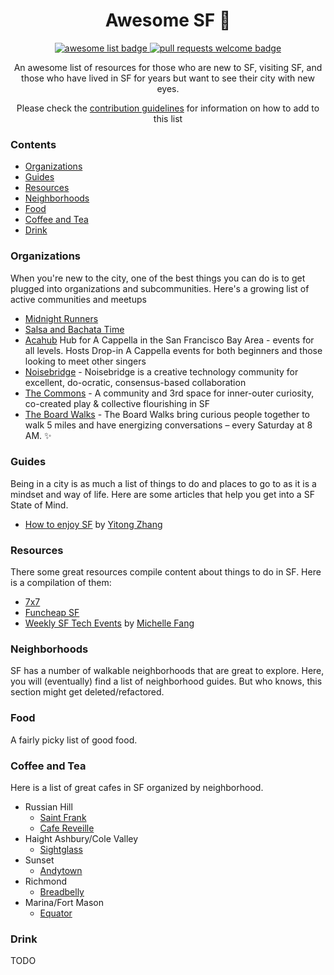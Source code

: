 <div align="center">
  <h1 align="center">Awesome SF 🌉</h1>
  <p align="center">
    <a href="https://github.com/sindresorhus/awesome">
      <img alt="awesome list badge" src="https://cdn.rawgit.com/sindresorhus/awesome/d7305f38d29fed78fa85652e3a63e154dd8e8829/media/badge.svg">
    </a>
    <a href="http://makeapullrequest.com">
      <img alt="pull requests welcome badge" src="https://img.shields.io/badge/PRs-welcome-brightgreen.svg?style=flat">
    </a>
  </p>
  
  <p align="center"> An awesome list of resources for those who are new to SF, visiting SF, and those who have lived in SF for years but want to see their city with new eyes.</p>
  <p align="center">Please check the <a href="CONTRIBUTING.md">contribution guidelines</a> for information on how to add to this list</p>
  
</div>

### Contents

- [Organizations](#organizations)
- [Guides](#guides)
- [Resources](#resources)
- [Neighborhoods](#neighborhoods)
- [Food](#food)
- [Coffee and Tea](#coffee-and-tea)
- [Drink](#drink)

### Organizations

When you're new to the city, one of the best things you can do is to get plugged into organizations and subcommunities. Here's a growing list of active communities and meetups

- [Midnight Runners](https://www.midnightrunners.com/cities/san-francisco)
- [Salsa and Bachata Time](https://lu.ma/878t5dq1)
- [Acahub](https://www.acahub.co/) Hub for A Cappella in the San Francisco Bay Area - events for all levels. Hosts Drop-in A Cappella events for both beginners and those looking to meet other singers
- [Noisebridge](https://www.noisebridge.net/wiki/Noisebridge) - Noisebridge is a creative technology community for excellent, do-ocratic, consensus-based collaboration
- [The Commons](https://www.thesfcommons.com/) - A community and 3rd space for inner-outer curiosity, co-created play & collective flourishing in SF
- [The Board Walks](https://www.theboardwalks.com) - The Board Walks bring curious people together to walk 5 miles and have energizing conversations – every Saturday at 8 AM. ✨

### Guides

Being in a city is as much a list of things to do and places to go to as it is a mindset and way of life. Here are some articles that help you get into a SF State of Mind.

- [How to enjoy SF](http://zhayitong.com/2023/06/17/sf1.html) by [Yitong Zhang](https://twitter.com/zhayitong)

### Resources

There some great resources compile content about things to do in SF. Here is a compilation of them:

- [7x7](https://www.7x7.com/)
- [Funcheap SF](https://sf.funcheap.com/)
- [Weekly SF Tech Events](https://michellesnotion.notion.site/michellesnotion/SF-Community-Guide-e7d74969a4af434ca578196370f826ef) by [Michelle Fang](https://twitter.com/michelleefang)

### Neighborhoods

SF has a number of walkable neighborhoods that are great to explore. Here, you will (eventually) find a list of neighborhood guides. But who knows, this section might get deleted/refactored.

### Food

A fairly picky list of good food.

### Coffee and Tea

Here is a list of great cafes in SF organized by neighborhood.

- Russian Hill
  - [Saint Frank](https://goo.gl/maps/zXfTzSxyAy5F2zzU6)
  - [Cafe Reveille](https://goo.gl/maps/A71SsXjqwFc29JtQ6)
- Haight Ashbury/Cole Valley
  - [Sightglass](https://goo.gl/maps/Y9rzXEri1o2F7ZWX9)
- Sunset
  - [Andytown](https://goo.gl/maps/QAoxPg8HhoMJvan39)
- Richmond
  - [Breadbelly](https://goo.gl/maps/apUjMEXvLcPKyQVt6)
- Marina/Fort Mason
  - [Equator](https://goo.gl/maps/MyiAeLse2naJ2nJX6)

### Drink

TODO
